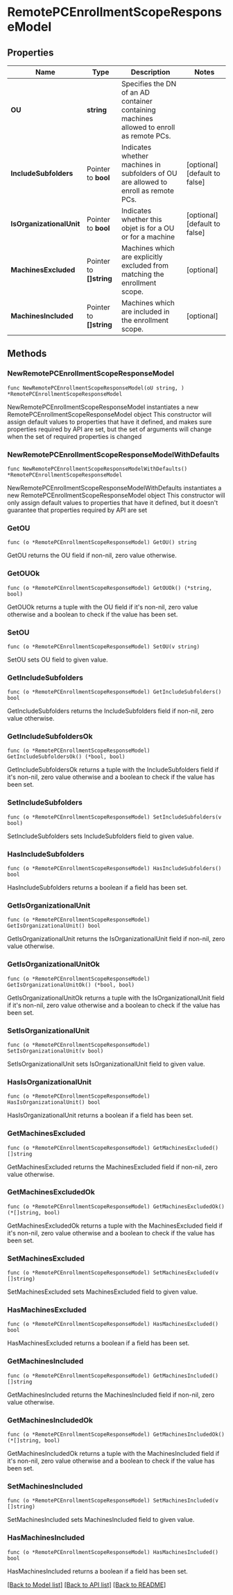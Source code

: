 # RemotePCEnrollmentScopeResponseModel

## Properties

Name | Type | Description | Notes
------------ | ------------- | ------------- | -------------
**OU** | **string** | Specifies the DN of an AD container containing machines allowed to enroll as remote PCs. | 
**IncludeSubfolders** | Pointer to **bool** | Indicates whether machines in subfolders of OU are allowed to enroll as remote PCs. | [optional] [default to false]
**IsOrganizationalUnit** | Pointer to **bool** | Indicates whether this objet is for a OU or for a machine | [optional] [default to false]
**MachinesExcluded** | Pointer to **[]string** | Machines which are explicitly excluded from matching the enrollment scope. | [optional] 
**MachinesIncluded** | Pointer to **[]string** | Machines which are included in the enrollment scope. | [optional] 

## Methods

### NewRemotePCEnrollmentScopeResponseModel

`func NewRemotePCEnrollmentScopeResponseModel(oU string, ) *RemotePCEnrollmentScopeResponseModel`

NewRemotePCEnrollmentScopeResponseModel instantiates a new RemotePCEnrollmentScopeResponseModel object
This constructor will assign default values to properties that have it defined,
and makes sure properties required by API are set, but the set of arguments
will change when the set of required properties is changed

### NewRemotePCEnrollmentScopeResponseModelWithDefaults

`func NewRemotePCEnrollmentScopeResponseModelWithDefaults() *RemotePCEnrollmentScopeResponseModel`

NewRemotePCEnrollmentScopeResponseModelWithDefaults instantiates a new RemotePCEnrollmentScopeResponseModel object
This constructor will only assign default values to properties that have it defined,
but it doesn't guarantee that properties required by API are set

### GetOU

`func (o *RemotePCEnrollmentScopeResponseModel) GetOU() string`

GetOU returns the OU field if non-nil, zero value otherwise.

### GetOUOk

`func (o *RemotePCEnrollmentScopeResponseModel) GetOUOk() (*string, bool)`

GetOUOk returns a tuple with the OU field if it's non-nil, zero value otherwise
and a boolean to check if the value has been set.

### SetOU

`func (o *RemotePCEnrollmentScopeResponseModel) SetOU(v string)`

SetOU sets OU field to given value.


### GetIncludeSubfolders

`func (o *RemotePCEnrollmentScopeResponseModel) GetIncludeSubfolders() bool`

GetIncludeSubfolders returns the IncludeSubfolders field if non-nil, zero value otherwise.

### GetIncludeSubfoldersOk

`func (o *RemotePCEnrollmentScopeResponseModel) GetIncludeSubfoldersOk() (*bool, bool)`

GetIncludeSubfoldersOk returns a tuple with the IncludeSubfolders field if it's non-nil, zero value otherwise
and a boolean to check if the value has been set.

### SetIncludeSubfolders

`func (o *RemotePCEnrollmentScopeResponseModel) SetIncludeSubfolders(v bool)`

SetIncludeSubfolders sets IncludeSubfolders field to given value.

### HasIncludeSubfolders

`func (o *RemotePCEnrollmentScopeResponseModel) HasIncludeSubfolders() bool`

HasIncludeSubfolders returns a boolean if a field has been set.

### GetIsOrganizationalUnit

`func (o *RemotePCEnrollmentScopeResponseModel) GetIsOrganizationalUnit() bool`

GetIsOrganizationalUnit returns the IsOrganizationalUnit field if non-nil, zero value otherwise.

### GetIsOrganizationalUnitOk

`func (o *RemotePCEnrollmentScopeResponseModel) GetIsOrganizationalUnitOk() (*bool, bool)`

GetIsOrganizationalUnitOk returns a tuple with the IsOrganizationalUnit field if it's non-nil, zero value otherwise
and a boolean to check if the value has been set.

### SetIsOrganizationalUnit

`func (o *RemotePCEnrollmentScopeResponseModel) SetIsOrganizationalUnit(v bool)`

SetIsOrganizationalUnit sets IsOrganizationalUnit field to given value.

### HasIsOrganizationalUnit

`func (o *RemotePCEnrollmentScopeResponseModel) HasIsOrganizationalUnit() bool`

HasIsOrganizationalUnit returns a boolean if a field has been set.

### GetMachinesExcluded

`func (o *RemotePCEnrollmentScopeResponseModel) GetMachinesExcluded() []string`

GetMachinesExcluded returns the MachinesExcluded field if non-nil, zero value otherwise.

### GetMachinesExcludedOk

`func (o *RemotePCEnrollmentScopeResponseModel) GetMachinesExcludedOk() (*[]string, bool)`

GetMachinesExcludedOk returns a tuple with the MachinesExcluded field if it's non-nil, zero value otherwise
and a boolean to check if the value has been set.

### SetMachinesExcluded

`func (o *RemotePCEnrollmentScopeResponseModel) SetMachinesExcluded(v []string)`

SetMachinesExcluded sets MachinesExcluded field to given value.

### HasMachinesExcluded

`func (o *RemotePCEnrollmentScopeResponseModel) HasMachinesExcluded() bool`

HasMachinesExcluded returns a boolean if a field has been set.

### GetMachinesIncluded

`func (o *RemotePCEnrollmentScopeResponseModel) GetMachinesIncluded() []string`

GetMachinesIncluded returns the MachinesIncluded field if non-nil, zero value otherwise.

### GetMachinesIncludedOk

`func (o *RemotePCEnrollmentScopeResponseModel) GetMachinesIncludedOk() (*[]string, bool)`

GetMachinesIncludedOk returns a tuple with the MachinesIncluded field if it's non-nil, zero value otherwise
and a boolean to check if the value has been set.

### SetMachinesIncluded

`func (o *RemotePCEnrollmentScopeResponseModel) SetMachinesIncluded(v []string)`

SetMachinesIncluded sets MachinesIncluded field to given value.

### HasMachinesIncluded

`func (o *RemotePCEnrollmentScopeResponseModel) HasMachinesIncluded() bool`

HasMachinesIncluded returns a boolean if a field has been set.


[[Back to Model list]](../README.md#documentation-for-models) [[Back to API list]](../README.md#documentation-for-api-endpoints) [[Back to README]](../README.md)


